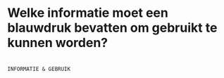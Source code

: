 # Welke informatie moet een blauwdruk bevatten om gebruikt te kunnen worden?
<br>`INFORMATIE & GEBRUIK`